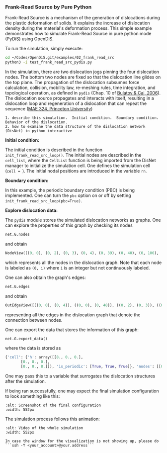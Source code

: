 ### Frank-Read Source by Pure Python

Frank-Read Source is a mechanism of the generation of dislocations during the plastic deformation of solids. It explains the increase of dislocation density during the material's deformation process. This simple example demonstrates how to simulate Frank-Read Source in pure python mode (PyDiS) using OpenDiS.

To run the simulation, simply execute:

```bash
cd ~/Codes/OpenDiS.git/examples/02_frank_read_src
python3 -i test_frank_read_src_pydis.py
```

In the simulation, there are two dislocation jogs pinning the four dislocation nodes. The bottom two nodes are fixed so that the dislocation line glides on the top plane. The propagation of the dislocation subsumes force calculation, collision, mobility law, re-meshing rules, time integration, and topological operation, as defined in ```pydis``` (Chap. 10 of [Bulatov & Cai, 2006](https://core.ac.uk/reader/44178170)). The dislocation source propagates and interacts with itself, resulting in a dislocation loop and regeneration of a dislocation that can repeat the sequence ([MAE 324, Princeton University](https://www.princeton.edu/~maelabs/mae324/glos324/frankreed.htm))

```{important}
1. describe this simulation.  Initial condition.  Boundary condition.  Behavior of the dislocation.
2. how to examine the data structure of the dislocation network (DisNet) in python interactive
```

**Initial condition:** 

The initial condition is described in the function ```init_frank_read_src_loop()```. The initial nodes are described in the ```cell_list```, where the ```CellList``` function is being imported from the DisNet manager to initialize the simulation cell. One defines the simulation cell (```cell = ```). The initial nodal positions are introduced in the variable ```rn```.


**Boundary condition:**

In this example, the periodic boundary condition (PBC) is being implemented. One can turn the ```pbc``` option on or off by setting ```init_frank_read_src_loop(pbc=True)```.

**Explore dislocation data:**

The ```pydis``` module stores the simulated dislocation networks as graphs. One can explore the properties of this graph by checking its nodes

```python
net.G.nodes
```
and obtain
```python
NodeView(((0, 0), (0, 2), (0, 3), (0, 4), (0, 39), (0, 40), (0, 106), (0, 48), (0, 47), (0, 125), (0, 8), (0, 55), (0, 56), (0, 13), (0, 65), (0, 64), (0, 111), (0, 89), (0, 116), (0, 103), (0, 114), (0, 60), (0, 7)))
```
which represents all the nodes in the dislocation graph. Note that each node is labeled as ```(0, i)``` where ```i``` is an integer but not continuously labeled.

One can also obtain the graph's edges:
```python
net.G.edges
```
and obtain
```python
OutEdgeView([((0, 0), (0, 4)), ((0, 0), (0, 48)), ((0, 2), (0, 3)), ((0, 2), (0, 47)), ((0, 3), (0, 2)), ((0, 3), (0, 4)), ((0, 4), (0, 3)), ((0, 4), (0, 0)), ((0, 39), (0, 56)), ((0, 39), (0, 13)), ((0, 40), (0, 65)), ((0, 40), (0, 116)), ((0, 106), (0, 114)), ((0, 106), (0, 60)), ((0, 48), (0, 0)), ((0, 48), (0, 13)), ((0, 47), (0, 2)), ((0, 47), (0, 65)), ((0, 125), (0, 89)), ((0, 125), (0, 103)), ((0, 8), (0, 64)), ((0, 8), (0, 116)), ((0, 55), (0, 89)), ((0, 55), (0, 7)), ((0, 56), (0, 39)), ((0, 56), (0, 103)), ((0, 13), (0, 48)), ((0, 13), (0, 39)), ((0, 65), (0, 47)), ((0, 65), (0, 40)), ((0, 64), (0, 8)), ((0, 64), (0, 114)), ((0, 111), (0, 60)), ((0, 111), (0, 7)), ((0, 89), (0, 125)), ((0, 89), (0, 55)), ((0, 116), (0, 40)), ((0, 116), (0, 8)), ((0, 103), (0, 125)), ((0, 103), (0, 56)), ((0, 114), (0, 106)), ((0, 114), (0, 64)), ((0, 60), (0, 111)), ((0, 60), (0, 106)), ((0, 7), (0, 111)), ((0, 7), (0, 55))])
```
representing all the edges in the dislocation graph that denote the connection between nodes.

One can export the data that stores the information of this graph:
```python
net.G.export_data()
```
where the data is stored as
```python
{'cell': {'h': array([[8., 0., 0.],
       [0., 8., 0.],
       [0., 0., 8.]]), 'is_periodic': [True, True, True]}, 'nodes': [[0.0, -0.5, 0.0, 7], [0.0, 0.5, 0.0, 7], [0.0, 0.5, -1.0, 7], [0.0, -0.5, -1.0, 7], [0.6171914542157114, -0.9203767203483139, 0.0, 0], [0.5896056897739462, 0.9205821223444571, 0.0, 0], [1.527654949085545, 0.37859632672384724, 0.0, 0], [0.10738792556990989, -0.7427245725072399, 0.0, 0], [0.10444403949640058, 0.7398113693714066, 0.0, 0], [1.2394214646843567, -0.7124467613152135, 0.0, 0], [1.038784432520676, 0.8285147317619693, 0.0, 0], [1.5716894184507821, -0.28790456076296594, 0.0, 0], [0.9117097060289435, -0.8758517344507986, 0.0, 0], [0.34637940319295846, -0.8795321491305716, 0.0, 0], [0.3378369332510002, 0.8766402879318167, 0.0, 0], [1.2872062053182376, 0.6724966429085716, 0.0, 0], [1.6233434358862746, 0.05363704629680839, 0.0, 0], [1.429249934659248, -0.5312531663550655, 0.0, 0], [0.816660983695957, 0.9004808461025454, 0.0, 0], [1.0825050529428142, -0.806130063119192, 0.0, 0], [1.4213149895828676, 0.5379245440205022, 0.0, 0], [1.5920293249425574, 0.2218589104669993, 0.0, 0], [1.6172723087695884, -0.11733006641199845, 0.0, 0]], 'segs': [[0, 3, -1.0, -0.0, -0.0, 0.0, -1.0, 0.0], [0, 7, 1.0, 0.0, 0.0, 0.0, 0.0, 1.0], [1, 2, 1.0, 0.0, 0.0, -0.0, 1.0, 0.0], [1, 8, -1.0, -0.0, -0.0, 0.0, 0.0, 1.0], [2, 3, 1.0, 0.0, 0.0, 0.0, 0.0, -1.0], [4, 12, 1.0, 0.0, 0.0, 0.0, 0.0, 1.0], [4, 13, -1.0, -0.0, -0.0, 0.0, 0.0, 1.0], [5, 14, 1.0, 0.0, 0.0, 0.0, 0.0, 1.0], [5, 18, -1.0, -0.0, -0.0, 0.0, 0.0, 1.0], [6, 20, 1.0, 0.0, 0.0, 0.0, 0.0, 1.0], [6, 21, -1.0, -0.0, -0.0, 0.0, 0.0, 1.0], [7, 13, 1.0, 0.0, 0.0, 0.0, 0.0, 1.0], [8, 14, -1.0, -0.0, -0.0, 0.0, 0.0, 1.0], [9, 17, 1.0, 0.0, 0.0, 0.0, 0.0, 1.0], [9, 19, -1.0, -0.0, -0.0, 0.0, 0.0, 1.0], [10, 15, -1.0, -0.0, -0.0, 0.0, 0.0, 1.0], [10, 18, 1.0, 0.0, 0.0, 0.0, 0.0, 1.0], [11, 17, -1.0, -0.0, -0.0, 0.0, 0.0, 1.0], [11, 22, 1.0, 0.0, 0.0, 0.0, 0.0, 1.0], [12, 19, 1.0, 0.0, 0.0, 0.0, 0.0, 1.0], [15, 20, -1.0, -0.0, -0.0, 0.0, 0.0, 1.0], [16, 21, 1.0, 0.0, 0.0, 0.0, 0.0, 1.0], [16, 22, -1.0, -0.0, -0.0, 0.0, 0.0, 1.0]]}
```
One may pass this to a variable that surrogates the dislocation structures after the simulation.

If being ran successfully, one may expect the final simulation configuration to look something like this:
```{figure} frank_read_schematic.png
:alt: Screenshot of the final configuration
:width: 552px
```

The simulation process follows this animation:
```{figure} frank_read_vid.gif
:alt: Video of the whole simulation
:width: 552px
```


```{hint}
In case the window for the visualization is not showing up, please do ```ssh -Y <your_account>@your.address```
```
